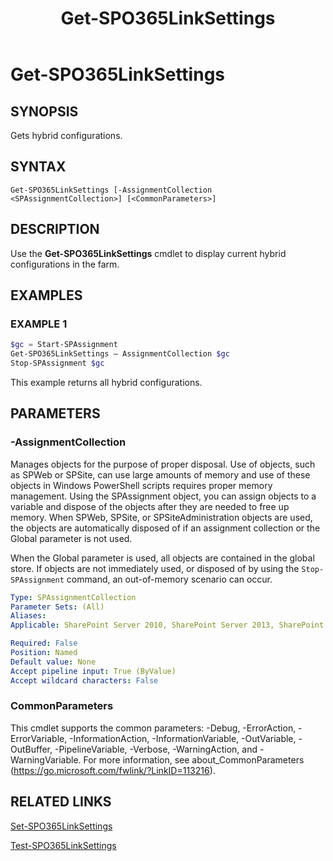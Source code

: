 ﻿---
external help file: Microsoft.Office.Server.UserProfiles.dll-help.xml
applicable: SharePoint Server 2013, SharePoint Server 2016, SharePoint Server 2019
title: Get-SPO365LinkSettings
schema: 2.0.0
---

# Get-SPO365LinkSettings

## SYNOPSIS
Gets hybrid configurations.

## SYNTAX

```
Get-SPO365LinkSettings [-AssignmentCollection <SPAssignmentCollection>] [<CommonParameters>]
```

## DESCRIPTION
Use the **Get-SPO365LinkSettings** cmdlet to display current hybrid configurations in the farm.



## EXAMPLES

### EXAMPLE 1
```powershell
$gc = Start-SPAssignment
Get-SPO365LinkSettings – AssignmentCollection $gc
Stop-SPAssignment $gc

```
This example returns all hybrid configurations.

## PARAMETERS


### -AssignmentCollection
Manages objects for the purpose of proper disposal.
Use of objects, such as SPWeb or SPSite, can use large amounts of memory and use of these objects in Windows PowerShell scripts requires proper memory management.
Using the SPAssignment object, you can assign objects to a variable and dispose of the objects after they are needed to free up memory.
When SPWeb, SPSite, or SPSiteAdministration objects are used, the objects are automatically disposed of if an assignment collection or the Global parameter is not used.

When the Global parameter is used, all objects are contained in the global store.
If objects are not immediately used, or disposed of by using the `Stop-SPAssignment` command, an out-of-memory scenario can occur.

```yaml
Type: SPAssignmentCollection
Parameter Sets: (All)
Aliases: 
Applicable: SharePoint Server 2010, SharePoint Server 2013, SharePoint Server 2016, SharePoint Server 2019

Required: False
Position: Named
Default value: None
Accept pipeline input: True (ByValue)
Accept wildcard characters: False
```

### CommonParameters
This cmdlet supports the common parameters: -Debug, -ErrorAction, -ErrorVariable, -InformationAction, -InformationVariable, -OutVariable, -OutBuffer, -PipelineVariable, -Verbose, -WarningAction, and -WarningVariable.
For more information, see about_CommonParameters (https://go.microsoft.com/fwlink/?LinkID=113216).



## RELATED LINKS

[Set-SPO365LinkSettings](Set-SPO365LinkSettings.md)

[Test-SPO365LinkSettings](Test-SPO365LinkSettings.md)
